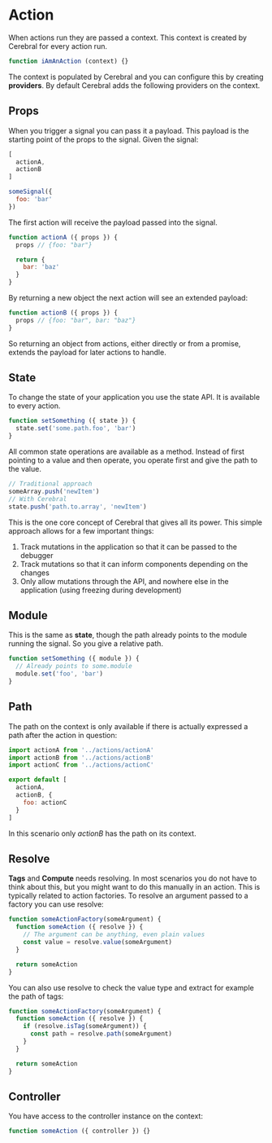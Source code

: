# Action

When actions run they are passed a context. This context is created by Cerebral for every action run.

```js
function iAmAnAction (context) {}
```

The context is populated by Cerebral and you can configure this by creating **providers**. By default Cerebral adds the following providers on the context.

## Props

When you trigger a signal you can pass it a payload. This payload is the starting point of the props to the signal. Given the signal:

```js
[
  actionA,
  actionB
]
```

```js
someSignal({
  foo: 'bar'
})
```

The first action will receive the payload passed into the signal.

```js
function actionA ({ props }) {
  props // {foo: "bar"}

  return {
    bar: 'baz'
  }
}
```

By returning a new object the next action will see an extended payload:

```js
function actionB ({ props }) {
  props // {foo: "bar", bar: "baz"}
}
```

So returning an object from actions, either directly or from a promise, extends the payload for later actions to handle.

## State
To change the state of your application you use the state API. It is available to every action.

```js
function setSomething ({ state }) {
  state.set('some.path.foo', 'bar')
}
```

All common state operations are available as a method. Instead of first pointing to a value and then operate, you operate first and give the path to the value.

```js
// Traditional approach
someArray.push('newItem')
// With Cerebral
state.push('path.to.array', 'newItem')
```

This is the one core concept of Cerebral that gives all its power. This simple approach allows for a few important things:

1. Track mutations in the application so that it can be passed to the debugger
2. Track mutations so that it can inform components depending on the changes
3. Only allow mutations through the API, and nowhere else in the application (using freezing during development)

## Module
This is the same as **state**, though the path already points to the module running the signal. So you give a relative path.

```js
function setSomething ({ module }) {
  // Already points to some.module
  module.set('foo', 'bar')
}
```

## Path
The path on the context is only available if there is actually expressed a path after the action in question:

```js
import actionA from '../actions/actionA'
import actionB from '../actions/actionB'
import actionC from '../actions/actionC'

export default [
  actionA,
  actionB, {
    foo: actionC
  }
]
```

In this scenario only *actionB* has the path on its context.

## Resolve
**Tags** and **Compute** needs resolving. In most scenarios you do not have to think about this, but you might want to do this manually in an action. This is typically related to action factories. To resolve an argument passed to a factory you can use resolve:

```js
function someActionFactory(someArgument) {
  function someAction ({ resolve }) {
    // The argument can be anything, even plain values
    const value = resolve.value(someArgument)
  }

  return someAction
}
```

You can also use resolve to check the value type and extract for example the path of tags:

```js
function someActionFactory(someArgument) {
  function someAction ({ resolve }) {
    if (resolve.isTag(someArgument)) {
      const path = resolve.path(someArgument)
    }
  }

  return someAction
}
```


## Controller
You have access to the controller instance on the context:

```js
function someAction ({ controller }) {}
```
